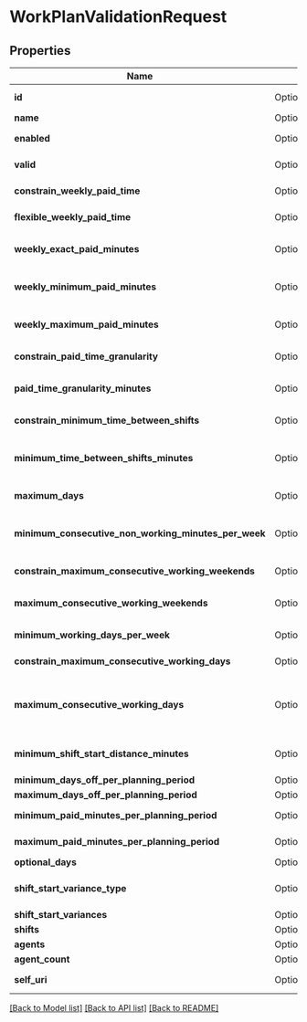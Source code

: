 # WorkPlanValidationRequest

## Properties

Name | Type | Description | Notes
------------ | ------------- | ------------- | -------------
**id** | Option<**String**> | The globally unique identifier for the object. | [optional][readonly]
**name** | Option<**String**> |  | [optional]
**enabled** | Option<**bool**> | Whether the work plan is enabled for scheduling | [optional]
**valid** | Option<**bool**> | Whether the work plan is valid or not | [optional][readonly]
**constrain_weekly_paid_time** | Option<**bool**> | Whether the weekly paid time constraint is enabled for this work plan | [optional]
**flexible_weekly_paid_time** | Option<**bool**> | Whether the weekly paid time constraint is flexible for this work plan | [optional]
**weekly_exact_paid_minutes** | Option<**i32**> | Exact weekly paid time in minutes for this work plan. Used if flexibleWeeklyPaidTime == false | [optional]
**weekly_minimum_paid_minutes** | Option<**i32**> | Minimum weekly paid time in minutes for this work plan. Used if flexibleWeeklyPaidTime == true | [optional]
**weekly_maximum_paid_minutes** | Option<**i32**> | Maximum weekly paid time in minutes for this work plan. Used if flexibleWeeklyPaidTime == true | [optional]
**constrain_paid_time_granularity** | Option<**bool**> | Whether paid time granularity is constrained for this work plan | [optional]
**paid_time_granularity_minutes** | Option<**i32**> | Granularity in minutes allowed for shift paid time in this work plan. Used if constrainPaidTimeGranularity == true | [optional]
**constrain_minimum_time_between_shifts** | Option<**bool**> | Whether the minimum time between shifts constraint is enabled for this work plan | [optional]
**minimum_time_between_shifts_minutes** | Option<**i32**> | Minimum time between shifts in minutes defined in this work plan. Used if constrainMinimumTimeBetweenShifts == true | [optional]
**maximum_days** | Option<**i32**> | Maximum number days in a week allowed to be scheduled for this work plan | [optional]
**minimum_consecutive_non_working_minutes_per_week** | Option<**i32**> | Minimum amount of consecutive non working minutes per week that agents who are assigned this work plan are allowed to have off | [optional]
**constrain_maximum_consecutive_working_weekends** | Option<**bool**> | Whether to constrain the maximum consecutive working weekends | [optional]
**maximum_consecutive_working_weekends** | Option<**i32**> | The maximum number of consecutive weekends that agents who are assigned to this work plan are allowed to work | [optional]
**minimum_working_days_per_week** | Option<**i32**> | The minimum number of days that agents assigned to a work plan must work per week | [optional]
**constrain_maximum_consecutive_working_days** | Option<**bool**> | Whether to constrain the maximum consecutive working days | [optional]
**maximum_consecutive_working_days** | Option<**i32**> | The maximum number of consecutive days that agents assigned to this work plan are allowed to work. Used if constrainMaximumConsecutiveWorkingDays == true | [optional]
**minimum_shift_start_distance_minutes** | Option<**i32**> | The time period in minutes for the duration between the start times of two consecutive working days | [optional]
**minimum_days_off_per_planning_period** | Option<**i32**> | Minimum days off in the planning period | [optional]
**maximum_days_off_per_planning_period** | Option<**i32**> | Maximum days off in the planning period | [optional]
**minimum_paid_minutes_per_planning_period** | Option<**i32**> | Minimum paid minutes in the planning period | [optional]
**maximum_paid_minutes_per_planning_period** | Option<**i32**> | Maximum paid minutes in the planning period | [optional]
**optional_days** | Option<[**crate::models::SetWrapperDayOfWeek**](SetWrapperDayOfWeek.md)> |  | [optional]
**shift_start_variance_type** | Option<**String**> | This constraint ensures that an agent starts each workday within a user-defined time threshold | [optional]
**shift_start_variances** | Option<[**crate::models::ListWrapperShiftStartVariance**](ListWrapperShiftStartVariance.md)> |  | [optional]
**shifts** | Option<[**Vec<crate::models::WorkPlanShift>**](WorkPlanShift.md)> | Shifts in this work plan | [optional]
**agents** | Option<[**Vec<crate::models::DeletableUserReference>**](DeletableUserReference.md)> | Agents in this work plan | [optional]
**agent_count** | Option<**i32**> | Number of agents in this work plan | [optional]
**self_uri** | Option<**String**> | The URI for this object | [optional][readonly]

[[Back to Model list]](../README.md#documentation-for-models) [[Back to API list]](../README.md#documentation-for-api-endpoints) [[Back to README]](../README.md)


